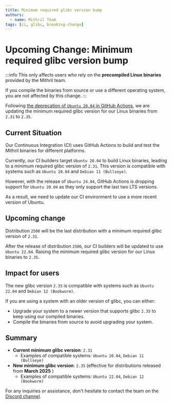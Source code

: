 ```yaml
---
title: Minimum required glibc version bump
authors:
  - name: Mithril Team
tags: [ci, glibc, breaking-change]
---
```


# Upcoming Change: Minimum required glibc version bump

:::info
This only affects users who rely on the **precompiled Linux binaries** provided by the Mithril team.

If you compile the binaries from source or use a different operating system, you are not affected by this change.
:::

Following [the deprecation of `Ubuntu 20.04` in GitHub Actions](https://github.com/actions/runner-images/issues/11101),
we are updating the minimum required glibc version for our Linux binaries from `2.31` to `2.35`.

## Current Situation

Our Continuous Integration (CI) uses GitHub Actions to build and test the Mithril binaries for different platforms.

Currently, our CI builders target `Ubuntu 20.04` to build Linux binaries, leading to a minimum required glibc version of
`2.31`.
This version is compatible with systems such as `Ubuntu 20.04` and `Debian 11 (Bullseye)`.

However, with the release of `Ubuntu 24.04`, GitHub Actions is dropping support for `Ubuntu 20.04` as they only support
the last two LTS versions.

As a result, we need to update our CI environment to use a more recent version of Ubuntu.

## Upcoming change

Distribution `2506` will be the last distribution with a minimum required glibc version of `2.31`.

After the release of distribution `2506`, our CI builders will be updated to use `Ubuntu 22.04`. Raising the minimum
required glibc version for our Linux binaries to `2.35`.

## Impact for users

The new glibc version `2.35` is compatible with systems such as `Ubuntu 22.04` and `Debian 12 (Bookworm)`.

If you are using a system with an older version of glibc, you can either:

- Upgrade your system to a newer version that supports glibc `2.35` to keep using our compiled binaries.
- Compile the binaries from source to avoid upgrading your system.

## Summary

- **Current minimum glibc version**: `2.31`
  - Examples of compatible systems: `Ubuntu 20.04`, `Debian 11 (Bullseye)`
- **New minimum glibc version**: `2.35` (effective for distributions released from **March 2025** )
  - Examples of compatible systems: `Ubuntu 22.04`, `Debian 12 (Bookworm)`

For any inquiries or assistance, don't hesitate to contact the team on the [Discord channel](https://discord.gg/5kaErDKDRq).

